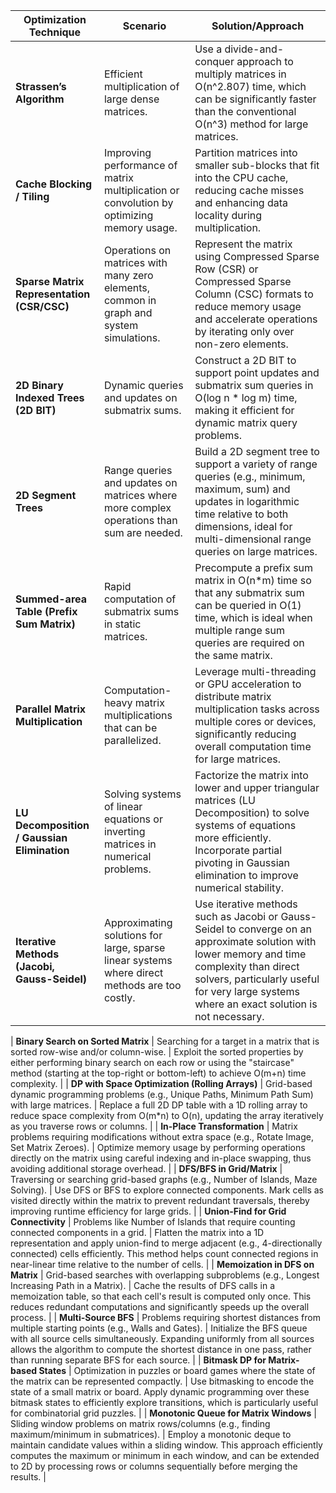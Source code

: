 | **Optimization Technique**                | **Scenario**                                                                                     | **Solution/Approach**                                                                                                                                                                                                                                                                                                                     |
|-------------------------------------------|---------------------------------------------------------------------------------------------------|-------------------------------------------------------------------------------------------------------------------------------------------------------------------------------------------------------------------------------------------------------------------------------------------------------------------------------------------|
| **Strassen’s Algorithm**                  | Efficient multiplication of large dense matrices.                                                | Use a divide-and-conquer approach to multiply matrices in O(n^2.807) time, which can be significantly faster than the conventional O(n^3) method for large matrices.                                                                                                                                                                    |
| **Cache Blocking / Tiling**               | Improving performance of matrix multiplication or convolution by optimizing memory usage.         | Partition matrices into smaller sub-blocks that fit into the CPU cache, reducing cache misses and enhancing data locality during multiplication.                                                                                                                                                                                       |
| **Sparse Matrix Representation (CSR/CSC)**| Operations on matrices with many zero elements, common in graph and system simulations.            | Represent the matrix using Compressed Sparse Row (CSR) or Compressed Sparse Column (CSC) formats to reduce memory usage and accelerate operations by iterating only over non-zero elements.                                                                                                                                               |
| **2D Binary Indexed Trees (2D BIT)**      | Dynamic queries and updates on submatrix sums.                                                   | Construct a 2D BIT to support point updates and submatrix sum queries in O(log n * log m) time, making it efficient for dynamic matrix query problems.                                                                                                                                                                                  |
| **2D Segment Trees**                      | Range queries and updates on matrices where more complex operations than sum are needed.          | Build a 2D segment tree to support a variety of range queries (e.g., minimum, maximum, sum) and updates in logarithmic time relative to both dimensions, ideal for multi-dimensional range queries on large matrices.                                                                                                                 |
| **Summed-area Table (Prefix Sum Matrix)** | Rapid computation of submatrix sums in static matrices.                                          | Precompute a prefix sum matrix in O(n*m) time so that any submatrix sum can be queried in O(1) time, which is ideal when multiple range sum queries are required on the same matrix.                                                                                                                                                  |
| **Parallel Matrix Multiplication**        | Computation-heavy matrix multiplications that can be parallelized.                                | Leverage multi-threading or GPU acceleration to distribute matrix multiplication tasks across multiple cores or devices, significantly reducing overall computation time for large matrices.                                                                                                                                        |
| **LU Decomposition / Gaussian Elimination** | Solving systems of linear equations or inverting matrices in numerical problems.                | Factorize the matrix into lower and upper triangular matrices (LU Decomposition) to solve systems of equations more efficiently. Incorporate partial pivoting in Gaussian elimination to improve numerical stability.                                                                                                               |
| **Iterative Methods (Jacobi, Gauss-Seidel)**| Approximating solutions for large, sparse linear systems where direct methods are too costly.       | Use iterative methods such as Jacobi or Gauss-Seidel to converge on an approximate solution with lower memory and time complexity than direct solvers, particularly useful for very large systems where an exact solution is not necessary.                                                                                           |

| **Binary Search on Sorted Matrix**              | Searching for a target in a matrix that is sorted row-wise and/or column-wise.                     | Exploit the sorted properties by either performing binary search on each row or using the "staircase" method (starting at the top-right or bottom-left) to achieve O(m+n) time complexity.                                                                                                                                |
| **DP with Space Optimization (Rolling Arrays)** | Grid-based dynamic programming problems (e.g., Unique Paths, Minimum Path Sum) with large matrices. | Replace a full 2D DP table with a 1D rolling array to reduce space complexity from O(m*n) to O(n), updating the array iteratively as you traverse rows or columns.                                                                                                                                                                          |
| **In-Place Transformation**                     | Matrix problems requiring modifications without extra space (e.g., Rotate Image, Set Matrix Zeroes).   | Optimize memory usage by performing operations directly on the matrix using careful indexing and in-place swapping, thus avoiding additional storage overhead.                                                                                                                                                                                 |
| **DFS/BFS in Grid/Matrix**                      | Traversing or searching grid-based graphs (e.g., Number of Islands, Maze Solving).                | Use DFS or BFS to explore connected components. Mark cells as visited directly within the matrix to prevent redundant traversals, thereby improving runtime efficiency for large grids.                                                                                                                                                 |
| **Union-Find for Grid Connectivity**            | Problems like Number of Islands that require counting connected components in a grid.             | Flatten the matrix into a 1D representation and apply union-find to merge adjacent (e.g., 4-directionally connected) cells efficiently. This method helps count connected regions in near-linear time relative to the number of cells.                                                                                              |
| **Memoization in DFS on Matrix**                | Grid-based searches with overlapping subproblems (e.g., Longest Increasing Path in a Matrix).       | Cache the results of DFS calls in a memoization table, so that each cell's result is computed only once. This reduces redundant computations and significantly speeds up the overall process.                                                                                                                                         |
| **Multi-Source BFS**                            | Problems requiring shortest distances from multiple starting points (e.g., Walls and Gates).         | Initialize the BFS queue with all source cells simultaneously. Expanding uniformly from all sources allows the algorithm to compute the shortest distance in one pass, rather than running separate BFS for each source.                                                                                                           |
| **Bitmask DP for Matrix-based States**          | Optimization in puzzles or board games where the state of the matrix can be represented compactly.  | Use bitmasking to encode the state of a small matrix or board. Apply dynamic programming over these bitmask states to efficiently explore transitions, which is particularly useful for combinatorial grid puzzles.                                                                                                                  |
| **Monotonic Queue for Matrix Windows**          | Sliding window problems on matrix rows/columns (e.g., finding maximum/minimum in submatrices).        | Employ a monotonic deque to maintain candidate values within a sliding window. This approach efficiently computes the maximum or minimum in each window, and can be extended to 2D by processing rows or columns sequentially before merging the results.                                                                              |
